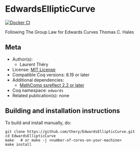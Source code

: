 <!---
This file was generated from `meta.yml`, please do not edit manually.
Follow the instructions on https://github.com/coq-community/templates to regenerate.
--->
# EdwardsEllipticCurve

[![Docker CI][docker-action-shield]][docker-action-link]

[docker-action-shield]: https://github.com/thery/EdwardsEllipticCurve/actions/workflows/docker-action.yml/badge.svg?branch=master
[docker-action-link]: https://github.com/thery/EdwardsEllipticCurve/actions/workflows/docker-action.yml





Following The Group Law for Edwards Curves Thomas C. Hales

## Meta

- Author(s):
  - Laurent Théry
- License: [MIT License](LICENSE)
- Compatible Coq versions: 8.19 or later
- Additional dependencies:
  - [MathComp ssreflect 2.2 or later](https://math-comp.github.io)
- Coq namespace: `edwards`
- Related publication(s): none

## Building and installation instructions

To build and install manually, do:

``` shell
git clone https://github.com/thery/EdwardsEllipticCurve.git
cd EdwardsEllipticCurve
make   # or make -j <number-of-cores-on-your-machine> 
make install
```



